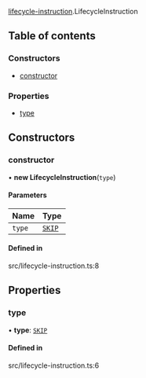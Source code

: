 [lifecycle-instruction](../modules/Module-lifecycle-instruction).LifecycleInstruction

## Table of contents

### Constructors

- [constructor](./Class-LifecycleInstruction#constructor)

### Properties

- [type](./Class-LifecycleInstruction#type)

## Constructors

### constructor

• **new LifecycleInstruction**(`type`)

#### Parameters

| Name | Type |
| :------ | :------ |
| `type` | [`SKIP`](../enums/Enumeration-LifecycleInstructionType#skip) |

#### Defined in

src/lifecycle-instruction.ts:8

## Properties

### type

• **type**: [`SKIP`](../enums/Enumeration-LifecycleInstructionType#skip)

#### Defined in

src/lifecycle-instruction.ts:6
